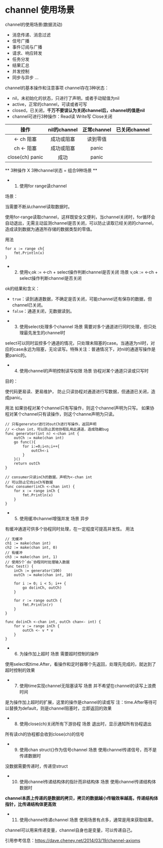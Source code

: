 #  channel 使用场景


channel的使用场景(数据流动)

* 消息传递、消息过滤
* 信号广播
* 事件订阅与广播
* 请求、响应转发
* 任务分发
* 结果汇总
* 并发控制
* 同步与异步
...

channel的基本操作和注意事项
channel存在3种状态：

* nil，未初始化的状态，只进行了声明，或者手动赋值为nil
* active，正常的channel，可读或者可写
* closed，已关闭，**千万不要误认为关闭channel后，channel的值是nil**
* channel可进行3种操作：Read读 Write写 Close关闭

| 操作 | nil的channel | 正常channel | 已关闭channel
|:--------:|:-------:|:------:|:----------------:|
| <- ch	阻塞 | 成功或阻塞 | 读到零值 |
| ch <-	阻塞 | 成功或阻塞 | panic |
| close(ch)	panic |	成功 | panic |

** 3种操作 X 3种channel状态 = 组合9种场景 **


* 1. 使用for range读channel

场景：

当需要不断从channel读取数据时。

使用for-range读取channel，这样既安全又便利，当channel关闭时，for循环会自动退出，无需主动监测channel是否关闭，可以防止读取已经关闭的channel，造成读到数据为通道所存储的数据类型的零值。

用法
```
for x := range ch{
    fmt.Println(x)
}
```

* 2. 使用v,ok := <-ch + select操作判断channel是否关闭
场景
v,ok := <-ch + select操作判断channel是否关闭

ok的结果和含义：
- `true`：读到通道数据，不确定是否关闭，可能channel还有保存的数据，但channel已关闭。
- `false`：通道关闭，无数据读到。

* 3. 使用select处理多个channel
场景
需要对多个通道进行同时处理，但只处理最先发生的channel时

select可以同时监控多个通道的情况，只处理未阻塞的case。当通道为nil时，对应的case永远为阻塞，无论读写。特殊关注：普通情况下，对nil的通道写操作是要panic的。


* 4. 使用channel的声明控制读写权限
场景
协程对某个通道只读或只写时

目的：

使代码更易读、更易维护，
防止只读协程对通道进行写数据，但通道已关闭，造成panic。

用法
如果协程对某个channel只有写操作，则这个channel声明为只写。
如果协程对某个channel只有读操作，则这个channe声明为只读。

```
// 只有generator进行对outCh进行写操作，返回声明
// <-chan int，可以防止其他协程乱用此通道，造成隐藏bug
func generator(int n) <-chan int {
    outCh := make(chan int)
    go func(){
        for i:=0;i<n;i++{
            outCh<-i
        }
    }()
    return outCh
}

// consumer只读inCh的数据，声明为<-chan int
// 可以防止它向inCh写数据
func consumer(inCh <-chan int) {
    for x := range inCh {
        fmt.Println(x)
    }
}
```

* 5. 使用缓冲channel增强并发
场景
异步

有缓冲通道可供多个协程同时处理，在一定程度可提高并发性。
用法
```
// 无缓冲
ch1 := make(chan int)
ch2 := make(chan int, 0)
// 有缓冲
ch3 := make(chan int, 1)
// 使用5个`do`协程同时处理输入数据
func test() {
    inCh := generator(100)
    outCh := make(chan int, 10)

    for i := 0; i < 5; i++ {
        go do(inCh, outCh)
    }

    for r := range outCh {
        fmt.Println(r)
    }
}

func do(inCh <-chan int, outCh chan<- int) {
    for v := range inCh {
        outCh <- v * v
    }
}
```

* 6. 为操作加上超时
场景
需要超时控制的操作

使用select和time.After，看操作和定时器哪个先返回，处理先完成的，就达到了超时控制的效果

* 7. 使用time实现channel无阻塞读写
场景
并不希望在channel的读写上浪费时间

是为操作加上超时的扩展，这里的操作是channel的读或写
注：time.After等待可以替换为default，则是channel阻塞时，立即返回的效果

* 8. 使用close(ch)关闭所有下游协程
场景
退出时，显示通知所有协程退出

所有读ch的协程都会收到close(ch)的信号

* 9. 使用chan struct{}作为信号channel
场景
使用channel传递信号，而不是传递数据时

没数据需要传递时，传递空struct

* 10. 使用channel传递结构体的指针而非结构体
场景
使用channel传递结构体数据时

**channel本质上传递的是数据的拷贝，拷贝的数据越小传输效率越高，传递结构体指针，比传递结构体更高效**

* 11. 使用channel传递channel
场景
使用场景有点多，通常是用来获取结果。

channel可以用来传递变量，channel自身也是变量，可以传递自己。

引用参考信息：https://dave.cheney.net/2014/03/19/channel-axioms
